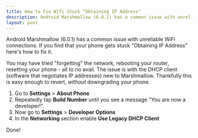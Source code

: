 ```yaml
---
title: How to Fix Wifi Stuck "Obtaining IP Address"
description: Android Marshmallow (6.0.1) has a common issue with unreliable WiFi connections, here's how to fix it
layout: post
---
```

Android Marshmallow (6.0.1) has a common issue with unreliable WiFi connections. If you find that your phone gets stuck "Obtaining IP Address" here's how to fix it.

You may have tried "forgetting" the network, rebooting your router, resetting your phone - all to no avail.
The issue is with the DHCP client (software that negotiates IP addresses) new to Marshmallow.
Thankfully this is easy enough to revert, *without* downgrading your phone.

1. Go to **Settings** > **About Phone**
2. Repeatedly tap **Build Number** until you see a message "You are now a developer!".
3. Now go to **Settings** > **Developer Options**
4. In the **Networking** section enable **Use Legacy DHCP Client**

Done!
